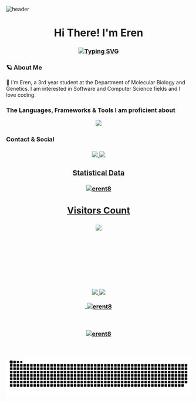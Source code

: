 ![header](https://capsule-render.vercel.app/api?type=waving&color=auto&section=header)
 <h1 align="center">Hi There! I'm Eren</h1>

 
<h3 align="center">
  
[![Typing SVG](https://readme-typing-svg.demolab.com?font=Montserrat&size=30&center=true&color=0d7dee&multiline=true&width=1200&lines=Jr.++Back-End+Developer+)](https://git.io/typing-svg)


### 🪐 About Me 

🧬  I'm Eren, a 3rd year student at the Department of Molecular Biology and Genetics. I am interested in Software and Computer Science fields and I love coding.


 

### The Languages, Frameworks & Tools I am proficient about

<p align="center">
<a href="https://skillicons.dev">
    <img src="https://skillicons.dev/icons?&theme=light&i=visualstudiocode,python,java,html,css,github,mysql,django,sketchup,bootstrap,photoshop,javascript,"/>
    
  </a>
</p>
 
### Contact & Social

<h3 align="center">
 
 <a href="https://www.linkedin.com/in/eren-terzi-573224225/">
   <img height=50 src="https://cdn.jsdelivr.net/gh/devicons/devicon/icons/linkedin/linkedin-original.svg"/>
 </a>
<a href="https://twitter.com/therenn8">
   <img height=50 src="https://cdn.jsdelivr.net/gh/devicons/devicon/icons/twitter/twitter-original.svg"/>
    </a>
  <a href="#">


  <br>

<h3>Statistical Data</h3>
<p><img align="center"
    src="https://github-readme-stats.vercel.app/api/top-langs?username=erent8&show_icons=true&locale=en&bg_color=0d1117&text_color=ffffff&layout=compact"
    alt="erent8" 
    bg_color=#808080/></p>
    
<div align="center">
<h2 align="centre">Visitors Count</h2>  
<p align="center"><img align="center" src="https://profile-counter.glitch.me/{erent8}/count.svg" /></p> 
<br>
</div>


	  
<p align="center">
<img align="" height='120px' src="https://github.com/erent8" /><img align="" height='120px'  
</p>
<img src="https://raw.githubusercontent.com/erent8/readme/master/assets/lines/rainbow.png" width="1000">

<br>

<p>&nbsp;<img align="center" src="https://github-readme-stats.vercel.app/api?username=erent8&show_icons=true&locale=en&bg_color=0d1117&text_color=ffffff&repo=convoychat"
    alt="erent8" /></p>

<br>

<p><img align="center" src="https://github-readme-streak-stats.herokuapp.com/?user=erent8&theme=dark&background=0d1117&date_format=M%20j%5B%2C%20Y%5D" alt="erent8" /></p>
      
<p align="left"> <a href="https://twitter.com/" target="blank"><img
      src="https://img.shields.io/twitter/follow/?logo=twitter&style=for-the-badge" alt="" /></a> </p>
   



   
 </a>






</h3>


 
<picture>
  <source
    media="(prefers-color-scheme: dark)"
    srcset="https://raw.githubusercontent.com/platane/snk/output/github-contribution-grid-snake-dark.svg"
  />
  <source
    media="(prefers-color-scheme: light)"
    srcset="https://raw.githubusercontent.com/platane/snk/output/github-contribution-grid-snake.svg"
  />
  <img
    alt="github contribution grid snake animation"
    src="https://raw.githubusercontent.com/platane/snk/output/github-contribution-grid-snake.svg"
  />
</picture>
